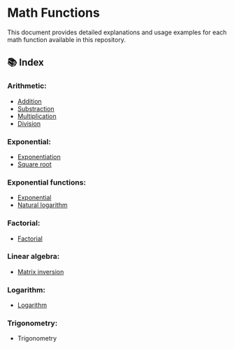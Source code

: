 # Math Functions

This document provides detailed explanations and usage examples for each math function available in this repository.

## 📚 Index
### Arithmetic:
- [Addition](arithmetic/arithmetic.md#additiona-b)
- [Substraction](arithmetic/arithmetic.md#subtractiona-b)
- [Multiplication](arithmetic/arithmetic.md#multiplicationa-b)
- [Division](arithmetic/arithmetic.md#divisiona-b)

### Exponential:
- [Exponentiation](exponential/exponential.md#powerbase-exponent)
- [Square root](exponential/exponential.md#square_rootnumber)

### Exponential functions:
- [Exponential](exponential_functions/exponential_functions.md#calculate_exponentialbase)
- [Natural logarithm](exponential_functions/exponential_functions.md#calculate_natural_logarithmnumber)

### Factorial:
- [Factorial](factorial/factorial.md#calculate_factorialnumber)

### Linear algebra:
- [Matrix inversion](linear_algebra/linea_algebra.md#calculate_matrix_inversionmatrix)

### Logarithm:
- [Logarithm](logarithm/logarithm.md#calculate_logarithmbase-number)

### Trigonometry:
- Trigonometry